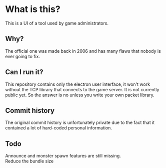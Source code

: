 # What is this?
This is a UI of a tool used by game administrators.
## Why?
The official one was made back in 2006 and has many flaws that nobody is ever going to fix.
## Can I run it?
This repository contains only the electron user interface, it won't work without the TCP library that connects to the game server. It is not currently public yet. So the answer is no unless you write your own packet library.
## Commit history
The original commit history is unfortunately private due to the fact that it contained a lot of hard-coded personal information.
## Todo
Announce and monster spawn features are still missing.  
Reduce the bundle size
